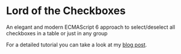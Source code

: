 # Lord of the Checkboxes

An elegant and modern ECMAScript 6 approach to select/deselect all checkboxes in a table or just in any group

For a detailed tutorial you can take a look at my [blog post](http://thoth3x.com/lord-of-the-checkboxes).
